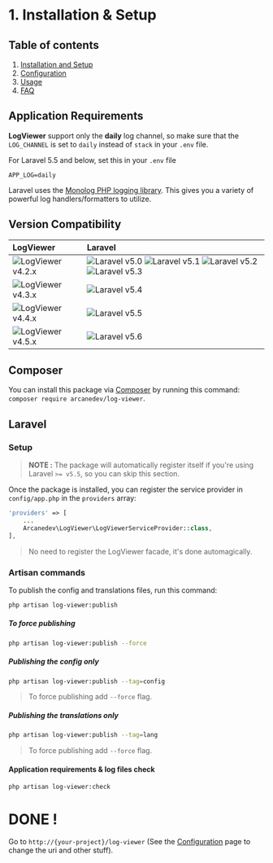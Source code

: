 # 1. Installation & Setup

## Table of contents

  1. [Installation and Setup](1.Installation-and-Setup.md)
  2. [Configuration](2.Configuration.md)
  3. [Usage](3.Usage.md)
  4. [FAQ](4.FAQ.md)

## Application Requirements

**LogViewer** support only the **daily** log channel, so make sure that the `LOG_CHANNEL` is set to `daily` instead of `stack` in your `.env` file.

For Laravel 5.5 and below, set this in your `.env` file

`
APP_LOG=daily
`

Laravel uses the [Monolog PHP logging library](https://github.com/Seldaek/monolog). This gives you a variety of powerful log handlers/formatters to utilize.
 
## Version Compatibility

| LogViewer                             | Laravel                                                                                                             |
|:--------------------------------------|:--------------------------------------------------------------------------------------------------------------------|
| ![LogViewer v4.2.x][log_viewer_4_2_x] | ![Laravel v5.0][laravel_5_0] ![Laravel v5.1][laravel_5_1] ![Laravel v5.2][laravel_5_2] ![Laravel v5.3][laravel_5_3] |
| ![LogViewer v4.3.x][log_viewer_4_3_x] | ![Laravel v5.4][laravel_5_4]                                                                                        |
| ![LogViewer v4.4.x][log_viewer_4_4_x] | ![Laravel v5.5][laravel_5_5]                                                                                        |
| ![LogViewer v4.5.x][log_viewer_4_5_x] | ![Laravel v5.6][laravel_5_6]                                                                                        |

[laravel_5_0]:  https://img.shields.io/badge/v5.0-supported-brightgreen.svg?style=flat-square "Laravel v5.0"
[laravel_5_1]:  https://img.shields.io/badge/v5.1-supported-brightgreen.svg?style=flat-square "Laravel v5.1"
[laravel_5_2]:  https://img.shields.io/badge/v5.2-supported-brightgreen.svg?style=flat-square "Laravel v5.2"
[laravel_5_3]:  https://img.shields.io/badge/v5.3-supported-brightgreen.svg?style=flat-square "Laravel v5.3"
[laravel_5_4]:  https://img.shields.io/badge/v5.4-supported-brightgreen.svg?style=flat-square "Laravel v5.4"
[laravel_5_5]:  https://img.shields.io/badge/v5.5-supported-brightgreen.svg?style=flat-square "Laravel v5.5"
[laravel_5_6]:  https://img.shields.io/badge/v5.6-supported-brightgreen.svg?style=flat-square "Laravel v5.6"

[log_viewer_4_2_x]: https://img.shields.io/badge/version-4.2.*-blue.svg?style=flat-square "LogViewer v4.2.*"
[log_viewer_4_3_x]: https://img.shields.io/badge/version-4.3.*-blue.svg?style=flat-square "LogViewer v4.3.*"
[log_viewer_4_4_x]: https://img.shields.io/badge/version-4.4.*-blue.svg?style=flat-square "LogViewer v4.4.*"
[log_viewer_4_5_x]: https://img.shields.io/badge/version-4.5.*-blue.svg?style=flat-square "LogViewer v4.5.*"

## Composer

You can install this package via [Composer](http://getcomposer.org/) by running this command: `composer require arcanedev/log-viewer`.

## Laravel

### Setup

> **NOTE :** The package will automatically register itself if you're using Laravel `>= v5.5`, so you can skip this section.

Once the package is installed, you can register the service provider in `config/app.php` in the `providers` array:

```php
'providers' => [
    ...
    Arcanedev\LogViewer\LogViewerServiceProvider::class,
],
```

> No need to register the LogViewer facade, it's done automagically.

### Artisan commands

To publish the config and translations files, run this command:

```bash
php artisan log-viewer:publish
```
##### To force publishing

```bash
php artisan log-viewer:publish --force
```

##### Publishing the config only

```bash
php artisan log-viewer:publish --tag=config
```

> To force publishing add `--force` flag.

##### Publishing the translations only

```bash
php artisan log-viewer:publish --tag=lang
```

> To force publishing add `--force` flag.

#### Application requirements & log files check

```bash
php artisan log-viewer:check
```

# DONE !

Go to `http://{your-project}/log-viewer` (See the [Configuration](https://github.com/ARCANEDEV/LogViewer/wiki/3.-Configuration) page to change the uri and other stuff).
